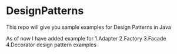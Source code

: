 # DesignPatterns
This repo will give you sample examples for Design Patterns in Java

As of now I have added example for
1.Adapter
2.Factory
3.Facade
4.Decorator design pattern examples

